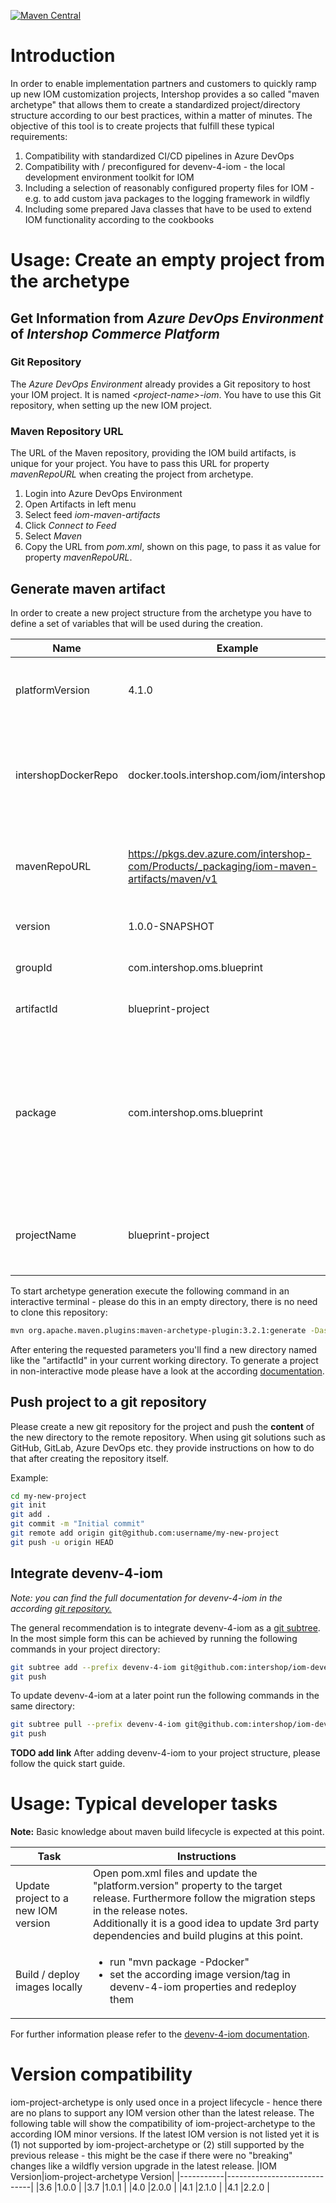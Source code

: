 [![Maven Central](https://img.shields.io/maven-central/v/com.intershop.oms.archetype/iom-project-archetype)](https://mvnrepository.com/artifact/com.intershop.oms.archetype/iom-project-archetype)
# Introduction 
In order to enable implementation partners and customers to quickly ramp up new IOM customization projects, Intershop provides a so called "maven archetype" that allows them to create a standardized project/directory structure according to our best practices, within a matter of minutes. The objective of this tool is to create projects that fulfill these typical requirements:

1. Compatibility with standardized CI/CD pipelines in Azure DevOps
2. Compatibility with / preconfigured for devenv-4-iom - the local development environment toolkit for IOM
3. Including a selection of reasonably configured property files for IOM - e.g. to add custom java packages to the logging framework in wildfly
4. Including some prepared Java classes that have to be used to extend IOM functionality according to the cookbooks

# Usage: Create an empty project from the archetype

## Get Information from *Azure DevOps Environment* of *Intershop Commerce Platform*

### Git Repository

The *Azure DevOps Environment* already provides a Git repository to host your IOM project. It is named *\<project-name\>-iom*. You have to use this Git repository, when setting up the new IOM project.

### Maven Repository URL

The URL of the Maven repository, providing the IOM build artifacts, is unique for your project. You have to pass this URL for property *mavenRepoURL* when creating the project from archetype.

1. Login into Azure DevOps Environment
2. Open Artifacts in left menu
3. Select feed *iom-maven-artifacts*
4. Click *Connect to Feed*
5. Select *Maven*
6. Copy the URL from *pom.xml*, shown on this page, to pass it as value for property *mavenRepoURL*.

## Generate maven artifact

In order to create a new project structure from the archetype you have to define a set of variables that will be used during the creation.

|Name|Example|Description
|---|---|---|
|platformVersion|4.1.0|Initial IOM version for the project. Should be the latest release.|
|intershopDockerRepo|docker.tools.intershop.com/iom/intershophub/|Docker registry for the standard IOM images - e.g. a proxy repo / mirror of dockerhub. This parameter needs a trailing slash.|
|mavenRepoURL|https://pkgs.dev.azure.com/intershop-com/Products/_packaging/iom-maven-artifacts/maven/v1|URL of Maven Repository *iom-maven-artifacts* as provided by *Azure DevOps Environment* |
|version|1.0.0-SNAPSHOT|Initial version of the project package|
|groupId|com.intershop.oms.blueprint|Maven groupId for the created project package.|
|artifactId|blueprint-project|Maven artifactId for the created project package.|
|package|com.intershop.oms.blueprint|"Top level" java package that should include all project sources. It is used to setup the initial logger configuration for the CUSTOMIZATION logger. <br/>Defaults to groupId parameter.|
|projectName|blueprint-project|Used for some placeholders like the image name.<br/>Defaults to artifactId parameter.|

To start archetype generation execute the following command in an interactive terminal - please do this in an empty directory, there is no need to clone this repository:

```bash
mvn org.apache.maven.plugins:maven-archetype-plugin:3.2.1:generate -DaskForDefaultPropertyValues -DarchetypeArtifactId=iom-project-archetype -DarchetypeGroupId=com.intershop.oms.archetype -DarchetypeVersion=LATEST
```

After entering the requested parameters you'll find a new directory named like the "artifactId" in your current working directory. To generate a project in non-interactive mode please have a look at the according [documentation](https://maven.apache.org/archetype/maven-archetype-plugin/examples/generate-batch.html).

## Push project to a git repository
Please create a new git repository for the project and push the **content** of the new directory to the remote repository. When using git solutions such as GitHub, GitLab, Azure DevOps etc. they provide instructions on how to do that after creating the repository itself.

Example:
```bash
cd my-new-project
git init
git add .
git commit -m "Initial commit"
git remote add origin git@github.com:username/my-new-project
git push -u origin HEAD
```

## Integrate devenv-4-iom
_Note: you can find the full documentation for devenv-4-iom in the according [git repository.][devenv git repo]_

The general recommendation is to integrate devenv-4-iom as a [git subtree](https://www.atlassian.com/git/tutorials/git-subtree). In the most simple form this can be achieved by running the following commands in your project directory:
```bash
git subtree add --prefix devenv-4-iom git@github.com:intershop/iom-devenv.git main --squash
git push
```

To update devenv-4-iom at a later point run the following commands in the same directory:
```bash
git subtree pull --prefix devenv-4-iom git@github.com:intershop/iom-devenv.git main --squash
git push
```

__TODO add link__ After adding devenv-4-iom to your project structure, please follow the quick start guide.

# Usage: Typical developer tasks
**Note:** Basic knowledge about maven build lifecycle is expected at this point.

|Task|Instructions|
|---|---|
|Update project to a new IOM version|Open pom.xml files and update the "platform.version" property to the target release. Furthermore follow the migration steps in the release notes.<br/>Additionally it is a good idea to update 3rd party dependencies and build plugins at this point.|
|Build / deploy images locally|<ul><li>run "mvn package -Pdocker"</li><li>set the according image version/tag in devenv-4-iom properties and redeploy them</li></ul>|

For further information please refer to the [devenv-4-iom documentation][devenv git repo].

[devenv git repo]: https://github.com/intershop/iom-devenv

# Version compatibility
iom-project-archetype is only used once in a project lifecycle - hence there are no plans to support any IOM version other than the latest release. The following table will show the compatibility of iom-project-archetype to the according IOM minor versions. If the latest IOM version is not listed yet it is (1) not supported by iom-project-archetype or (2) still supported by the previous release - this might be the case if there were no "breaking" changes like a wildfly version upgrade in the latest release.
|IOM Version|iom-project-archetype Version|
|-----------|-----------------------------|
|3.6        |1.0.0                        |
|3.7        |1.0.1                        |
|4.0        |2.0.0                        |
|4.1        |2.1.0                        |
|4.1        |2.2.0                        |